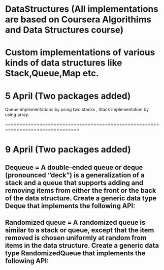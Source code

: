 # DataStructures (All implementations are based on Coursera Algorithims and Data Structures course)

Custom implementations of various kinds of data structures like Stack,Queue,Map etc.
===========================================================================
# 5 April (Two packages added)
Queue implementations by using two stacks ,
Stack implementation by using array.

================================================================================

# 9 April (Two packages added)

Dequeue = A double-ended queue or deque (pronounced “deck”) is a generalization of a stack and a queue that supports adding and removing items from either the front or the back of the data structure. Create a generic data type Deque that implements the following API:
-----------------------------------------------------------------------------------------------------------------------------------
Randomized queue = A randomized queue is similar to a stack or queue, except that the item removed is chosen uniformly at random from items in the data structure. Create a generic data type RandomizedQueue that implements the following API:
----------------------------------------------------------------------------------------------------------------------
